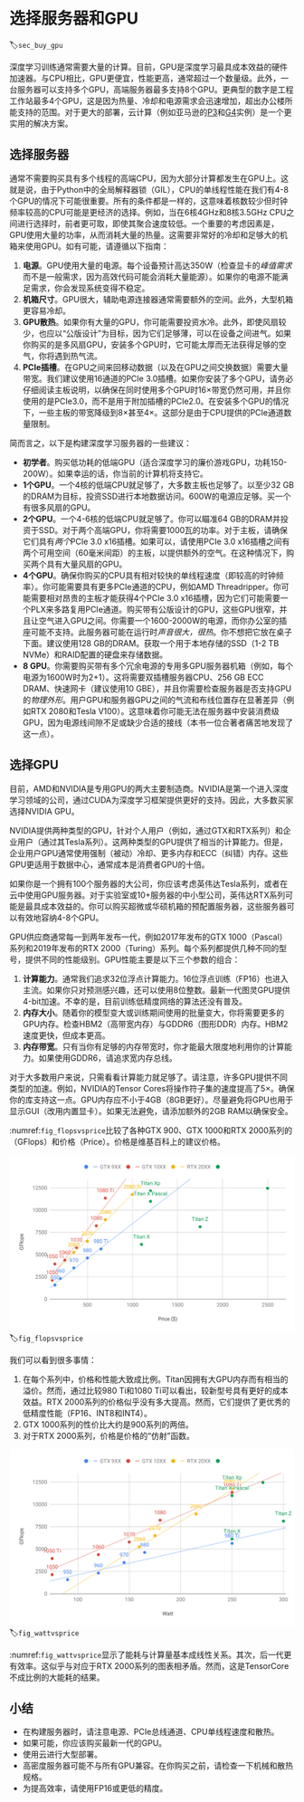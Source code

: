 # 选择服务器和GPU
:label:`sec_buy_gpu`

深度学习训练通常需要大量的计算。目前，GPU是深度学习最具成本效益的硬件加速器。与CPU相比，GPU更便宜，性能更高，通常超过一个数量级。此外，一台服务器可以支持多个GPU，高端服务器最多支持8个GPU。更典型的数字是工程工作站最多4个GPU，这是因为热量、冷却和电源需求会迅速增加，超出办公楼所能支持的范围。对于更大的部署，云计算（例如亚马逊的[P3](https://aws.amazon.com/ec2/instance-types/p3/)和[G4](https://aws.amazon.com/blogs/aws/in-the-works-ec2-instances-g4-with-nvidia-t4-gpus/)实例）是一个更实用的解决方案。

## 选择服务器

通常不需要购买具有多个线程的高端CPU，因为大部分计算都发生在GPU上。这就是说，由于Python中的全局解释器锁（GIL），CPU的单线程性能在我们有4-8个GPU的情况下可能很重要。所有的条件都是一样的，这意味着核数较少但时钟频率较高的CPU可能是更经济的选择。例如，当在6核4GHz和8核3.5GHz CPU之间进行选择时，前者更可取，即使其聚合速度较低。一个重要的考虑因素是，GPU使用大量的功率，从而消耗大量的热量。这需要非常好的冷却和足够大的机箱来使用GPU。如有可能，请遵循以下指南：

1. **电源**。GPU使用大量的电源。每个设备预计高达350W（检查显卡的*峰值需求*而不是一般需求，因为高效代码可能会消耗大量能源）。如果你的电源不能满足需求，你会发现系统变得不稳定。
1. **机箱尺寸**。GPU很大，辅助电源连接器通常需要额外的空间。此外，大型机箱更容易冷却。
1. **GPU散热**。如果你有大量的GPU，你可能需要投资水冷。此外，即使风扇较少，也应以“公版设计”为目标，因为它们足够薄，可以在设备之间进气。如果你购买的是多风扇GPU，安装多个GPU时，它可能太厚而无法获得足够的空气，你将遇到热气流。
1. **PCIe插槽**。在GPU之间来回移动数据（以及在GPU之间交换数据）需要大量带宽。我们建议使用16通道的PCIe 3.0插槽。如果你安装了多个GPU，请务必仔细阅读主板说明，以确保在同时使用多个GPU时16$\times$带宽仍然可用，并且你使用的是PCIe3.0，而不是用于附加插槽的PCIe2.0。在安装多个GPU的情况下，一些主板的带宽降级到8$\times$甚至4$\times$。这部分是由于CPU提供的PCIe通道数量限制。

简而言之，以下是构建深度学习服务器的一些建议：

* **初学者**。购买低功耗的低端GPU（适合深度学习的廉价游戏GPU，功耗150-200W）。如果幸运的话，你当前的计算机将支持它。
* **1个GPU**。一个4核的低端CPU就足够了，大多数主板也足够了。以至少32 GB的DRAM为目标，投资SSD进行本地数据访问。600W的电源应足够。买一个有很多风扇的GPU。
* **2个GPU**。一个4-6核的低端CPU就足够了。你可以瞄准64 GB的DRAM并投资于SSD。对于两个高端GPU，你将需要1000瓦的功率。对于主板，请确保它们具有*两个*PCIe 3.0 x16插槽。如果可以，请使用PCIe 3.0 x16插槽之间有两个可用空间（60毫米间距）的主板，以提供额外的空气。在这种情况下，购买两个具有大量风扇的GPU。
* **4个GPU**。确保你购买的CPU具有相对较快的单线程速度（即较高的时钟频率）。你可能需要具有更多PCIe通道的CPU，例如AMD Threadripper。你可能需要相对昂贵的主板才能获得4个PCIe 3.0 x16插槽，因为它们可能需要一个PLX来多路复用PCIe通道。购买带有公版设计的GPU，这些GPU很窄，并且让空气进入GPU之间。你需要一个1600-2000W的电源，而你办公室的插座可能不支持。此服务器可能在运行时*声音很大，很热*。你不想把它放在桌子下面。建议使用128 GB的DRAM。获取一个用于本地存储的SSD（1-2 TB NVMe）和RAID配置的硬盘来存储数据。
* **8 GPU**。你需要购买带有多个冗余电源的专用多GPU服务器机箱（例如，每个电源为1600W时为2+1）。这将需要双插槽服务器CPU、256 GB ECC DRAM、快速网卡（建议使用10 GBE），并且你需要检查服务器是否支持GPU的*物理外形*。用户GPU和服务器GPU之间的气流和布线位置存在显著差异（例如RTX 2080和Tesla V100）。这意味着你可能无法在服务器中安装消费级GPU，因为电源线间隙不足或缺少合适的接线（本书一位合著者痛苦地发现了这一点）。

## 选择GPU

目前，AMD和NVIDIA是专用GPU的两大主要制造商。NVIDIA是第一个进入深度学习领域的公司，通过CUDA为深度学习框架提供更好的支持。因此，大多数买家选择NVIDIA GPU。

NVIDIA提供两种类型的GPU，针对个人用户（例如，通过GTX和RTX系列）和企业用户（通过其Tesla系列）。这两种类型的GPU提供了相当的计算能力。但是，企业用户GPU通常使用强制（被动）冷却、更多内存和ECC（纠错）内存。这些GPU更适用于数据中心，通常成本是消费者GPU的十倍。

如果你是一个拥有100个服务器的大公司，你应该考虑英伟达Tesla系列，或者在云中使用GPU服务器。对于实验室或10+服务器的中小型公司，英伟达RTX系列可能是最具成本效益的。你可以购买超微或华硕机箱的预配置服务器，这些服务器可以有效地容纳4-8个GPU。

GPU供应商通常每一到两年发布一代，例如2017年发布的GTX 1000（Pascal）系列和2019年发布的RTX 2000（Turing）系列。每个系列都提供几种不同的型号，提供不同的性能级别。GPU性能主要是以下三个参数的组合：

1. **计算能力**。通常我们追求32位浮点计算能力。16位浮点训练（FP16）也进入主流。如果你只对预测感兴趣，还可以使用8位整数。最新一代图灵GPU提供4-bit加速。不幸的是，目前训练低精度网络的算法还没有普及。
1. **内存大小**。随着你的模型变大或训练期间使用的批量变大，你将需要更多的GPU内存。检查HBM2（高带宽内存）与GDDR6（图形DDR）内存。HBM2速度更快，但成本更高。
1. **内存带宽**。只有当你有足够的内存带宽时，你才能最大限度地利用你的计算能力。如果使用GDDR6，请追求宽内存总线。

对于大多数用户来说，只需看看计算能力就足够了。请注意，许多GPU提供不同类型的加速。例如，NVIDIA的Tensor Cores将操作符子集的速度提高了5$\times$。确保你的库支持这一点。GPU内存应不小于4GB（8GB更好）。尽量避免将GPU也用于显示GUI（改用内置显卡）。如果无法避免，请添加额外的2GB RAM以确保安全。

:numref:`fig_flopsvsprice`比较了各种GTX 900、GTX 1000和RTX 2000系列的（GFlops）和价格（Price）。价格是维基百科上的建议价格。

![浮点计算能力和价格比较](../img/flopsvsprice.svg)
:label:`fig_flopsvsprice`

我们可以看到很多事情：

1. 在每个系列中，价格和性能大致成比例。Titan因拥有大GPU内存而有相当的溢价。然而，通过比较980 Ti和1080 Ti可以看出，较新型号具有更好的成本效益。RTX 2000系列的价格似乎没有多大提高。然而，它们提供了更优秀的低精度性能（FP16、INT8和INT4）。
2. GTX 1000系列的性价比大约是900系列的两倍。
3. 对于RTX 2000系列，价格是价格的“仿射”函数。

![浮点计算能力和能耗](../img/wattvsprice.svg)
:label:`fig_wattvsprice`

:numref:`fig_wattvsprice`显示了能耗与计算量基本成线性关系。其次，后一代更有效率。这似乎与对应于RTX 2000系列的图表相矛盾。然而，这是TensorCore不成比例的大能耗的结果。

## 小结

* 在构建服务器时，请注意电源、PCIe总线通道、CPU单线程速度和散热。
* 如果可能，你应该购买最新一代的GPU。
* 使用云进行大型部署。
* 高密度服务器可能不与所有GPU兼容。在你购买之前，请检查一下机械和散热规格。
* 为提高效率，请使用FP16或更低的精度。
